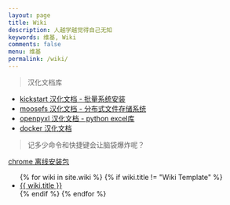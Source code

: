 ```yaml
---
layout: page
title: Wiki
description: 人越学越觉得自己无知
keywords: 维基, Wiki
comments: false
menu: 维基
permalink: /wiki/
---
```


> 汉化文档库

+ [kickstart 汉化文档 - 批量系统安装](https://github.com/octowhale/doc2cn_kickstart/blob/master/README.md)
+ [moosefs 汉化文档 - 分布式文件存储系统](https://github.com/octowhale/doc2cn_moosefs/blob/master/SUMMARY.md) 
+ [openpyxl 汉化文档 - python excel库](https://github.com/octowhale/doc2cn_openpyxl/blob/master/SUMMARY.md) 
+ [docker 汉化文档](https://github.com/octowhale/doc2cn_docker/blob/master/SUMMARY.md)



> 记多少命令和快捷键会让脑袋爆炸呢？

[chrome 离线安装包](https://www.google.com/chrome/browser/desktop/index.html/?system=true&standalone=1)

<ul class="listing">
{% for wiki in site.wiki %}
{% if wiki.title != "Wiki Template" %}
<li class="listing-item"><a href="{{ wiki.url }}">{{ wiki.title }}</a></li>
{% endif %}
{% endfor %}
</ul>
